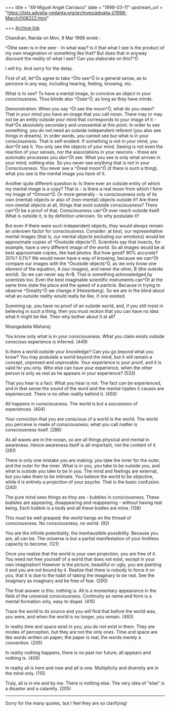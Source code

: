 +++
title = "49 Miguel Angel Carrasco"
date = "1998-03-11"
upstream_url = "https://lists.advaita-vedanta.org/archives/advaita-l/1998-March/008222.html"

+++
[Archive link](https://lists.advaita-vedanta.org/archives/advaita-l/1998-March/008222.html)

Chandran, Nanda on Mon, 9 Mar 1998 wrote :

^Óthe seen is in the seer - In what way? Is it that what I see is the
product of my own imagination or something like that? But does that in
anyway discount the reality of what I see? Can you elaborate on this?^Ô

I will try. And sorry for the delay.

First of all, let^Òs agree to take ^Óto see^Ô in a general sense, as to
perceive in any way, including hearing, feeling, knowing, etc.

What is to see? To have a mental image, to conceive an object in your
consciousness. Thus blinds also ^Ósee^Ô, as long as they have minds.

Demonstration:
When you say ^ÓI see the moon^Ô, what do you mean? That in your mind you have
an image that you call moon. There may or may not be an entity outside your
mind that corresponds to your image of it - that^Òs absolutely secondary and
unessential at this point. In order to see something, you do not need an
outside independent referent (you also see things in dreams). In order
words, you cannot see but what is in your consciousness. That is
self-evident. If something is not in your mind, you don^Òt see it. You only
see the objects of your mind. Seeing is not even the reaction of your
senses, nor the associations in your neurons - those are automatic
processes you don^Òt see. What you see is only what arrives in your mind,
nothing else. So you never see anything that is not in your Consciousness.
You never see a ^Óreal moon^Ô (it there is such a thing), what you see is the
mental image you have of it.

Another quite different question is: Is there ever an outside entity of
which my mental image is a copy? That is - is there a real moon from which
I form my image of ^Ómoon^Ô. Or more generally - is consciousness only of its
own (mental) objects or also of (non-mental) objects outside it? Are there
non-mental objects at all, things that exist outside consciousness? There
can^Òt be a proof of that. Consciousness can^Òt ever reach outside itself.
What is outside it, is by definition unknown. So why postulate it?

But even if there were such independent objects, they would always remain
an unknown factor for consciousness.  Consider:  at best, our
representative mental images (that is, our mental objects excluding our
emotions) would be approximate copies of ^Óoutside objects^Ô. Scientists say
that insects, for example, have a very different image of the world. So all
images would be at best approximate copies, like bad photos. But how good?
90% accurate?  30%?  0,1%?  We would never have a way of knowing, because
we can^Òt compare our images with the ^Óoutside objects^Ô, as we only know one
element of the equation, A (our images), and never the other, B (the
outside world). So we can never say A=B. That is something acknowledged by
scientists too. Even the best imaginable scientific instruments can^Òt at
the same time state the place and the speed of a particle. Because in
trying to observe ^Óreality^Ô we change it (Heisenberg). So we are in the
blind about what an outside reality would really be like, if one existed.

Summing up, you have no proof of an outside world, and, if you still insist
in believing in such a thing, then you must reckon that you can have no
idea what it might be like. Then why bother about it at all?

Nisargadatta Maharaj:

You know only what is in your consciousness. What you claim exists outside
conscious experience is inferred.  (449)

Is there a world outside your knowledge? Can you go beyond what you know?
You may postulate a world beyond the mind, but it will remain a concept,
unproved and unprovable. Your experience is your proof, and it is valid for
you only. Who else can have your experience, when the other person is only
as real as he appears in your experience?  (533)

That you hear is a fact. What you hear is not. The fact can be experienced,
and in that sense the sound of the word and the mental ripples it causes
are experienced. There is no other reality behind it.  (450)

All happens in consciousness. The world is but a succession of experiences.
 (404)

Your conviction that you are conscious of a world is the world. The world
you perceive is made of consciousness; what you call matter is
consciousness itself.  (286)

As all waves are in the ocean, so are all things physical and mental in
awareness. Hence awareness itself is all-important, not the content of it.
(261)

There is only one mistake you are making: you take the inner for the outer,
and the outer for the inner. What is in you, you take to be outside you,
and what is outside you take to be in you. The mind and feelings are
external, but you take them to be intimate. You believe the world to be
objective, while it is entirely a projection of your psyche. That is the
basic confusion.  (240)

The pure mind sees things as they are - bubbles in consciousness. These
bubbles are appearing, disappearing and reappearing - without having real
being. Each bubble is a body and all these bodies are mine.  (138)

This must be well grasped: the world hangs on the thread of consciousness.
No consciousness, no world.  (92)

You are the infinite potentiality, the inexhaustible possibility. Because
you are, all can be. The universe is but a partial manifestation of your
limitless capacity to become.  (121)

Once you realize that the world is your own projection, you are free of it.
You need not free yourself of a world that does not exist, except in your
own imagination! However is the picture, beautiful or ugly, you are
painting it and you are not bound by it. Realize that there is nobody to
force it on you, that it is due to the habit of taking the imaginary to be
real. See the imaginary as imaginary and be free of fear.  (200)

The final answer is this: nothing is. All is a momentary appearance in the
field of the universal consciousness. Continuity as name and form is a
mental formation only, easy to dispel.  (415)

Trace the world to its source and you will find that before the world was,
you were, and when the world is no longer, you remain.  (493)

In reality time and space exist in you; you do not exist in them. They are
modes of perception, but they are not the only ones. Time and space are
like words written on paper; the paper is real, the words merely a
convention.  (205)

In reality nothing happens, there is no past nor future; all appears and
nothing is.  (406)

In reality all is here and now and all is one. Multiplicity and diversity
are in the mind only.  (115)

Truly, all is in me and by me. There is nothing else. The very idea of
"else" is a disaster and a calamity.  (205)

---------------------------

Sorry for the many quotes, but I feel they are so clarifying!

